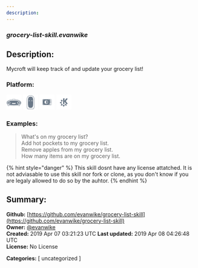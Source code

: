 ```yaml
---
description: 
---
```


### _grocery-list-skill.evanwike_  
## Description:  
Mycroft will keep track of and update your grocery list!  
  
  
### Platform:  
 ![Mark I](../.gitbook/assets/mark-1-icon.png)  ![Mark II](../.gitbook/assets/mark-2-icon.png)  ![Picroft](../.gitbook/assets/picroft-icon.png)  ![plasmoid](../.gitbook/assets/kde.png)   
### Examples:  
> What's on my grocery list?  
> Add hot pockets to my grocery list.  
> Remove apples from my grocery list.  
> How many items are on my grocery list.  
  
{% hint style="danger" %}
This skill dosnt have any license attatched. It is not adviasable to use this skill nor fork or clone, as you don't know if you are legaly allowed to do so by the auhtor.
{% endhint %}
  
## Summary:  
**Github:** [https://github.com/evanwike/grocery-list-skill](https://github.com/evanwike/grocery-list-skill)  
**Owner:** [@evanwike](https://github.com/evanwike)  
**Created:** 2019 Apr 07 03:21:23 UTC  **Last updated:** 2019 Apr 08 04:26:48 UTC  
**License:** No License  
  
**Categories:** [ uncategorized ]   
